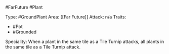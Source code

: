#FarFuture #Plant 

Type: #GroundPlant 
Area: [[Far Future]]
Attack: n/a
Traits:
- #Pot
- #Grounded

Speciality: When a plant in the same tile as a Tile Turnip attacks, all plants in the same tile as a Tile Turnip attack.